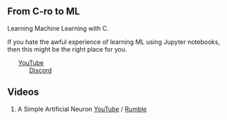 ## From C-ro to ML
Learning Machine Learning with C.

If you hate the awful experience of learning ML using Jupyter notebooks, then this might be the right place for you.

<img style="float: left; margin: 3px 5px" src="https://img.uxwing.com/wp-content/themes/uxwing/download/brands-social-media/youtube-color-icon.svg" width="15px"/>[YouTube](https://www.youtube.com/@muxiphobia)  
<img style="float: left; margin: 3px 5px" src="https://img.uxwing.com/wp-content/themes/uxwing/download/brands-social-media/discord-round-color-icon.svg" width="15px"/>[Discord](https://discord.gg/eS29zCMrAZ)

## Videos
1. A Simple Artificial Neuron [YouTube](https://youtu.be/ISkH0kJM85U) / [Rumble](https://rumble.com/v2s2ypo-a-simple-artificial-neuron-from-c-ro-to-ml-part-1.html)